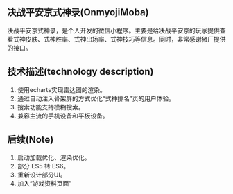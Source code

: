 ## 决战平安京式神录(OnmyojiMoba)
决战平安京式神录，是个人开发的微信小程序。主要是给决战平安京的玩家提供查看式神皮肤、式神胜率、式神出场率、式神技巧等信息。同时，非常感谢猪厂提供的接口。
## 技术描述(technology description)
1. 使用echarts实现雷达图的渲染。
2. 通过自动注入骨架屏的方式优化“式神排名”页的用户体验。
3. 搜索功能支持模糊搜索。
4. 兼容主流的手机设备和平板设备。

## 后续(Note)
1. 启动加载优化、渲染优化。
2. 部分 ES5 转 ES6。
3. 重新设计部分UI。
4. 加入“游戏资料页面”
